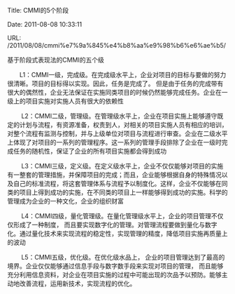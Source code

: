 Title: CMMI的5个阶段

Date: 2011-08-08 10:33:11

URL: /2011/08/08/cmmi%e7%9a%845%e4%b8%aa%e9%98%b6%e6%ae%b5/

基于阶段式表现法的CMMI的五个级

　　L1：CMMI一级，完成级。在完成级水平上，企业对项目的目标与要做的努力很清晰。项目的目标得以实现。因此，任务是完成了。 但是由于任务的完成带有很大的偶然性，企业无法保证在实施同类项目的时候仍然能够完成任务。企业在一级上的项目实施对实施人员有很大的依赖性

　　 L2：CMMI二级，管理级。在管理级水平上，企业在项目实施上能够遵守既定的计划与流程，有资源准备，权责到人，对相关的项目实施人员有相应的培训，对整个流程有监测与控制，并与上级单位对项目与流程进行审查。企业在二级水平上体现了对项目的一系列的管理程序。这一系列的管理手段排除了企业在一级时完成任务的随机性，保证了企业的所有项目实施都会得到成功

　　 L3：CMMI三级，定义级。在定义级水平上，企业不仅仅能够对项目的实施有一整套的管理措施，并保障项目的完成；而且，企业能够根据自身的特殊情况以及自己的标准流程，将这套管理体系与流程予以制度化。这样，企业不仅能够在同类的项目上得到成功的实施，在不同类的项目上一样能够得到成功的实施。科学的管理成为企业的一种文化，企业的组织财富

　　 L4：CMMI四级，量化管理级。在量化管理级水平上，企业的项目管理不仅仅形成了一种制度， 而且要实现数字化的管理。对管理流程要做到量化与数字化。通过量化技术来实现流程的稳定性，实现管理的精度，降低项目实施再质量上的波动

　　 L5：CMMI五级，优化级。在优化级水品上， 企业的项目管理达到了最高的境界。企业仅仅能够通过信息手段与数字数手段来实现对项目的管理， 而且能够充分利用信息资料，对企业在项目实施的过程中可能出现的次品予以预防。能够主动地改善流程，运用新技术，实现流程的优化。